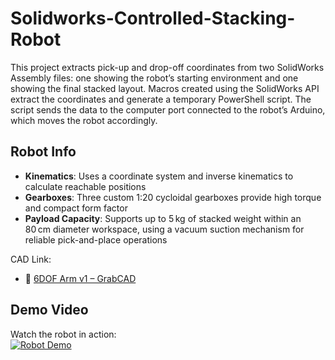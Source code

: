 # Solidworks-Controlled-Stacking-Robot
This project extracts pick-up and drop-off coordinates from two SolidWorks Assembly files: one showing the robot’s starting environment and one showing the final stacked layout. Macros created using the SolidWorks API extract the coordinates and generate a temporary PowerShell script. The script sends the data to the computer port connected to the robot’s Arduino, which moves the robot accordingly.
## Robot Info
- **Kinematics**: Uses a coordinate system and inverse kinematics to calculate reachable positions
- **Gearboxes**: Three custom 1:20 cycloidal gearboxes provide high torque and compact form factor
- **Payload Capacity**: Supports up to 5 kg of stacked weight within an 80 cm diameter workspace, using a vacuum suction mechanism for reliable pick-and-place operations

CAD Link:
- 📁 [6DOF Arm v1 – GrabCAD](https://grabcad.com/library/6dof-arm-v1-1)

## Demo Video

Watch the robot in action:  
[![Robot Demo](https://img.youtube.com/vi/8PGG2dZVc4I/0.jpg)](https://www.youtube.com/shorts/8PGG2dZVc4I)

